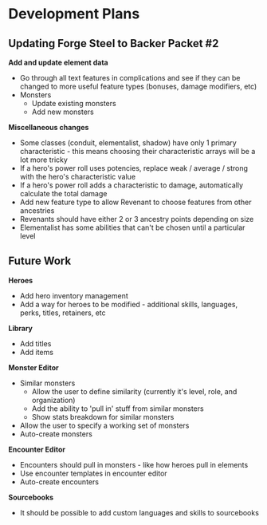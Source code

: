 # Development Plans

## Updating Forge Steel to Backer Packet #2

**Add and update element data**

* Go through all text features in complications and see if they can be changed to more useful feature types (bonuses, damage modifiers, etc)
* Monsters
  * Update existing monsters
  * Add new monsters

**Miscellaneous changes**

* Some classes (conduit, elementalist, shadow) have only 1 primary characteristic - this means choosing their characteristic arrays will be a lot more tricky
* If a hero's power roll uses potencies, replace weak / average / strong with the hero's characteristic value
* If a hero's power roll adds a characteristic to damage, automatically calculate the total damage
* Add new feature type to allow Revenant to choose features from other ancestries
* Revenants should have either 2 or 3 ancestry points depending on size
* Elementalist has some abilities that can't be chosen until a particular level

## Future Work

**Heroes**

* Add hero inventory management
* Add a way for heroes to be modified - additional skills, languages, perks, titles, retainers, etc

**Library**

* Add titles
* Add items

**Monster Editor**

* Similar monsters
  * Allow the user to define similarity (currently it's level, role, and organization)
  * Add the ability to 'pull in' stuff from similar monsters
  * Show stats breakdown for similar monsters
* Allow the user to specify a working set of monsters
* Auto-create monsters

**Encounter Editor**

* Encounters should pull in monsters - like how heroes pull in elements
* Use encounter templates in encounter editor
* Auto-create encounters

**Sourcebooks**

* It should be possible to add custom languages and skills to sourcebooks

